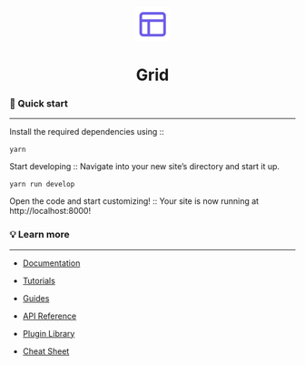 <p align="center">
  <a href="https://www.gatsbyjs.com/?utm_source=starter&utm_medium=readme&utm_campaign=minimal-starter">
    <img alt="Gatsby" src="./src/images/icon.png" width="60" />
  </a>
</p>
<h1 align="center">
  Grid
</h1>

### 🚀 Quick start

---

Install the required dependencies using ::

```shell
yarn
```

Start developing :: Navigate into your new site’s directory and start it up.

```shell
yarn run develop
```

Open the code and start customizing! :: Your site is now running at http://localhost:8000!

### 💡 Learn more

---

-  [Documentation](https://www.gatsbyjs.com/docs/?utm_source=starter&utm_medium=readme&utm_campaign=minimal-starter)

-  [Tutorials](https://www.gatsbyjs.com/tutorial/?utm_source=starter&utm_medium=readme&utm_campaign=minimal-starter)

-  [Guides](https://www.gatsbyjs.com/tutorial/?utm_source=starter&utm_medium=readme&utm_campaign=minimal-starter)

-  [API Reference](https://www.gatsbyjs.com/docs/api-reference/?utm_source=starter&utm_medium=readme&utm_campaign=minimal-starter)

-  [Plugin Library](https://www.gatsbyjs.com/plugins?utm_source=starter&utm_medium=readme&utm_campaign=minimal-starter)

-  [Cheat Sheet](https://www.gatsbyjs.com/docs/cheat-sheet/?utm_source=starter&utm_medium=readme&utm_campaign=minimal-starter)
